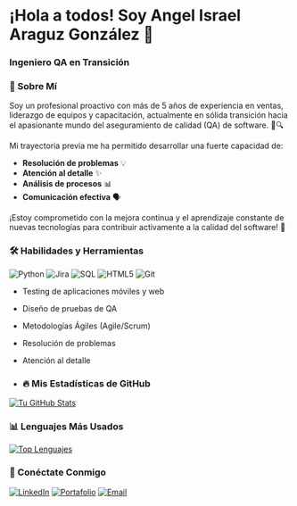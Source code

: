 # ¡Hola a todos! Soy Angel Israel Araguz González 👋
### Ingeniero QA en Transición

### 🚀 Sobre Mí

Soy un profesional proactivo con más de 5 años de experiencia en ventas, liderazgo de equipos y capacitación, actualmente en sólida transición hacia el apasionante mundo del aseguramiento de calidad (QA) de software. 🐛🔍

Mi trayectoria previa me ha permitido desarrollar una fuerte capacidad de:
* **Resolución de problemas** 💡
* **Atención al detalle** ✨
* **Análisis de procesos** 📊
* **Comunicación efectiva** 🗣️

¡Estoy comprometido con la mejora continua y el aprendizaje constante de nuevas tecnologías para contribuir activamente a la calidad del software! 🚀

### 🛠️ Habilidades y Herramientas

![Python](https://img.shields.io/badge/Python-3776AB?style=for-the-badge&logo=python&logoColor=white)
![Jira](https://img.shields.io/badge/Jira-0052CC?style=for-the-badge&logo=jira&logoColor=white)
![SQL](https://img.shields.io/badge/SQL-4479A1?style=for-the-badge&logo=postgresql&logoColor=white) ![HTML5](https://img.shields.io/badge/HTML5-E34F26?style=for-the-badge&logo=html5&logoColor=white)
![Git](https://img.shields.io/badge/Git-F05032?style=for-the-badge&logo=git&logoColor=white)

- Testing de aplicaciones móviles y web
- Diseño de pruebas de QA
- Metodologías Ágiles (Agile/Scrum)
- Resolución de problemas
- Atención al detalle

- ### 🔥 Mis Estadísticas de GitHub

[![Tu GitHub Stats](https://github-readme-stats.vercel.app/api?username=IsraAra12&show_icons=true&theme=dark)](https://github.com/IsraAra12)

### 📊 Lenguajes Más Usados

[![Top Lenguajes](https://github-readme-stats.vercel.app/api/top-langs/?username=IsraAra12&layout=compact&theme=dark)](https://github.com/IsraAra12)

### 🔗 Conéctate Conmigo

[![LinkedIn](https://img.shields.io/badge/LinkedIn-0077B5?style=for-the-badge&logo=linkedin&logoColor=white)](https://www.linkedin.com/in/angelaraguzgzz)
[![Portafolio](https://img.shields.io/badge/Portafolio-FF5722?style=for-the-badge&logo=google-drive&logoColor=white)](https://drive.google.com/drive/folders/1wHguVOibMLD5EobyzWHUbOgw8L7LF6EX?usp=sharing)
[![Email](https://img.shields.io/badge/Email-D14836?style=for-the-badge&logo=gmail&logoColor=white)](mailto:angelauriazul25@gmail.com)
